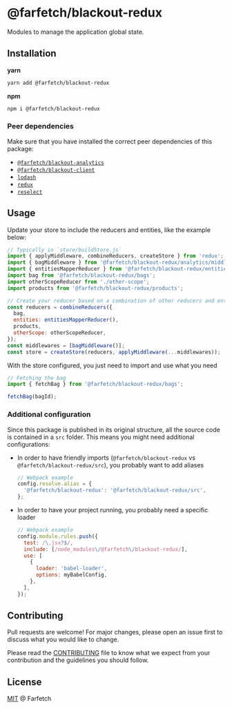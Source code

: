 # @farfetch/blackout-redux

Modules to manage the application global state.

## Installation

**yarn**

```sh
yarn add @farfetch/blackout-redux
```

**npm**

```sh
npm i @farfetch/blackout-redux
```

### Peer dependencies

Make sure that you have installed the correct peer dependencies of this package:

- [`@farfetch/blackout-analytics`](https://www.npmjs.com/package/@farfetch/blackout-analytics)
- [`@farfetch/blackout-client`](https://www.npmjs.com/package/@farfetch/blackout-client)
- [`lodash`](https://www.npmjs.com/package/lodash)
- [`redux`](https://www.npmjs.com/package/redux)
- [`reselect`](https://www.npmjs.com/package/reselect)

## Usage

Update your store to include the reducers and entities, like the example below:

```js
// Typically in `store/buildStore.js`
import { applyMiddleware, combineReducers, createStore } from 'redux';
import { bagMiddleware } from '@farfetch/blackout-redux/analytics/middlewares';
import { entitiesMapperReducer } from '@farfetch/blackout-redux/entities';
import bag from '@farfetch/blackout-redux/bags';
import otherScopeReducer from './other-scope';
import products from '@farfetch/blackout-redux/products';

// Create your reducer based on a combination of other reducers and entities
const reducers = combineReducers({
  bag,
  entities: entitiesMapperReducer(),
  products,
  otherScope: otherScopeReducer,
});
const middlewares = [bagMiddleware()];
const store = createStore(reducers, applyMiddleware(...middlewares));
```

With the store configured, you just need to import and use what you need

```js
// Fetching the bag
import { fetchBag } from '@farfetch/blackout-redux/bags';

fetchBag(bagId);
```

### Additional configuration

Since this package is published in its original structure, all the source code is contained in a `src` folder. This means you might need additional configurations:

- In order to have friendly imports (`@farfetch/blackout-redux` vs `@farfetch/blackout-redux/src`), you probably want to add aliases

  ```js
  // Webpack example
  config.resolve.alias = {
    '@farfetch/blackout-redux': '@farfetch/blackout-redux/src',
  };
  ```

- In order to have your project running, you probably need a specific loader
  ```js
  // Webpack example
  config.module.rules.push({
    test: /\.jsx?$/,
    include: [/node_modules\/@farfetch\/blackout-redux/],
    use: [
      {
        loader: 'babel-loader',
        options: myBabelConfig,
      },
    ],
  });
  ```

## Contributing

Pull requests are welcome! For major changes, please open an issue first to discuss what you would like to change.

Please read the [CONTRIBUTING](../../CONTRIBUTING.md) file to know what we expect from your contribution and the guidelines you should follow.

## License

[MIT](../../LICENSE) @ Farfetch
